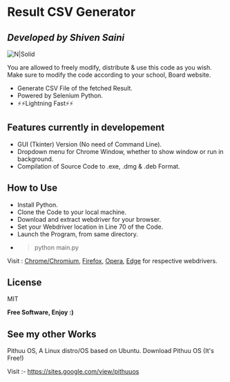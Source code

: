 # Result CSV Generator
## _Developed by Shiven Saini_

![N|Solid](https://www.python.org/static/community_logos/python-powered-w-70x28.png)

You are allowed to freely modify, distribute & use this code as you wish.
Make sure to modify the code according to your school, Board website.

- Generate CSV File of the fetched Result.
- Powered by Selenium Python.
- ⚡⚡Lightning Fast⚡⚡

## Features currently in developement

- GUI (Tkinter) Version (No need of Command Line).
- Dropdown menu for Chrome Window, whether to show window or run in background.
- Compilation of Source Code to .exe, .dmg & .deb Format.

## How to Use
- Install Python.
- Clone the Code to your local machine.
- Download and extract webdriver for your browser.
- Set your Webdriver location in Line 70 of the Code.
- Launch the Program, from same directory. 
- > python main.py

Visit : [Chrome/Chromium](https://chromedriver.chromium.org/downloads), [Firefox](https://github.com/mozilla/geckodriver/releases), [Opera](https://github.com/operasoftware/operachromiumdriver/releases), [Edge](https://developer.microsoft.com/en-us/microsoft-edge/tools/webdriver/) for respective webdrivers.

## License

MIT

**Free Software, Enjoy :)**

## See my other Works
Pithuu OS, A Linux distro/OS based on Ubuntu.
Download Pithuu OS (It's Free!)

Visit :- https://sites.google.com/view/pithuuos



